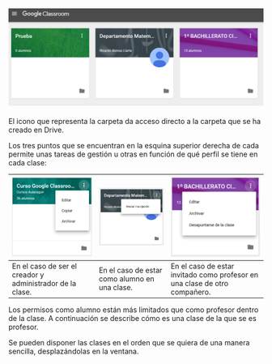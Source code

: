 ## ![](../images/image28.png)

El icono que representa la carpeta da acceso directo a la carpeta que se ha creado en Drive.

Los tres puntos que se encuentran en la esquina superior derecha de cada permite unas tareas de gestión u otras en función de qué perfil se tiene en cada clase:

| ![](../images/image23.png) | ![](../images/image40.png) | ![](../images/image41.png) |
| --- | --- | --- |
| En el caso de ser el creador y administrador de la clase. | En el caso de estar como alumno en una clase. | En el caso de estar invitado como profesor en una clase de otro compañero. |

Los permisos como alumno están más limitados que como profesor dentro de la clase. A continuación se describe cómo es una clase de la que se es profesor.

Se pueden disponer las clases en el orden que se quiera de una manera sencilla, desplazándolas en la ventana.